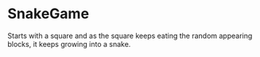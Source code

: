 # SnakeGame

Starts with a square and as the square keeps eating the random appearing blocks, it keeps growing into a snake.
